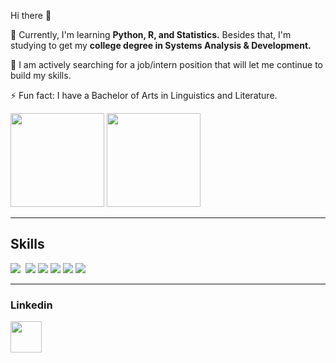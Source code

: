 Hi there 👋

🌱 Currently, I'm learning **Python, R, and Statistics.** Besides that, I'm studying to get my **college degree in Systems Analysis & Development.**

🔭 I am actively searching for a job/intern position that will let me continue to build my skills.


⚡ Fun fact: I have a Bachelor of Arts in Linguistics and Literature.


<div>
<img height="150em" src= "https://github-readme-stats.vercel.app/api/top-langs/?username=leticiasoulima&layout=compact">

<img height="150em" src= "https://github-readme-stats.vercel.app/api?username=leticiasoulima&theme=dark&show_icons=true">
</div>

----

## Skills

<div> 

<img src="https://img.shields.io/badge/Python-14354C?style=for-the-badge&logo=python&logoColor=white"> 
<img scr="https://img.shields.io/badge/Flask-000000?style=for-the-badge&logo=flask&logoColor=white">
<img src="https://img.shields.io/badge/PostgreSQL-316192?style=for-the-badge&logo=postgresql&logoColor=white">
<img src="https://img.shields.io/badge/R-276DC3?style=for-the-badge&logo=r&logoColor=white">
<img src="https://img.shields.io/badge/C-00599C?style=for-the-badge&logo=c&logoColor=">
<img src="https://img.shields.io/badge/HTML5-E34F26?style=for-the-badge&logo=html5&logoColor=white">
<img src="https://img.shields.io/badge/JavaScript-323330?style=for-the-badge&logo=javascript&logoColor=F7DF1E">
<img scr="https://img.shields.io/badge/Node.js-43853D?style=for-the-badge&logo=node.js&logoColor=white">

</div>

--------------------------------

### Linkedin
<a href= "https://www.linkedin.com/in/leticiasoulima">
    <img height="50em" src="https://cdn.jsdelivr.net/gh/devicons/devicon/icons/linkedin/linkedin-original.svg">
</a>
